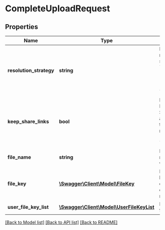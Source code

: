 # CompleteUploadRequest

## Properties
Name | Type | Description | Notes
------------ | ------------- | ------------- | -------------
**resolution_strategy** | **string** | Node conflict resolution strategy: * &#x60;autorename&#x60; * &#x60;overwrite&#x60; * &#x60;fail&#x60;  (default: &#x60;autorename&#x60;) | [optional] 
**keep_share_links** | **bool** | Preserve Download Share Links and point them to the new node. (default: &#x60;false&#x60;) | [optional] 
**file_name** | **string** | New file name to store with | [optional] 
**file_key** | [**\Swagger\Client\Model\FileKey**](FileKey.md) | Encrypted file key for shares out of encrypted rooms | [optional] 
**user_file_key_list** | [**\Swagger\Client\Model\UserFileKeyList**](UserFileKeyList.md) | List of user file keys | [optional] 

[[Back to Model list]](../README.md#documentation-for-models) [[Back to API list]](../README.md#documentation-for-api-endpoints) [[Back to README]](../README.md)


